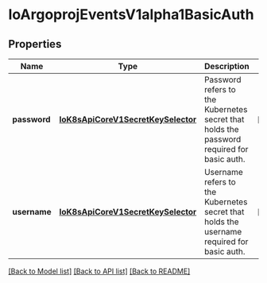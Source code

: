 # IoArgoprojEventsV1alpha1BasicAuth

## Properties
Name | Type | Description | Notes
------------ | ------------- | ------------- | -------------
**password** | [**IoK8sApiCoreV1SecretKeySelector**](IoK8sApiCoreV1SecretKeySelector.md) | Password refers to the Kubernetes secret that holds the password required for basic auth. | [optional] 
**username** | [**IoK8sApiCoreV1SecretKeySelector**](IoK8sApiCoreV1SecretKeySelector.md) | Username refers to the Kubernetes secret that holds the username required for basic auth. | [optional] 

[[Back to Model list]](../README.md#documentation-for-models) [[Back to API list]](../README.md#documentation-for-api-endpoints) [[Back to README]](../README.md)



